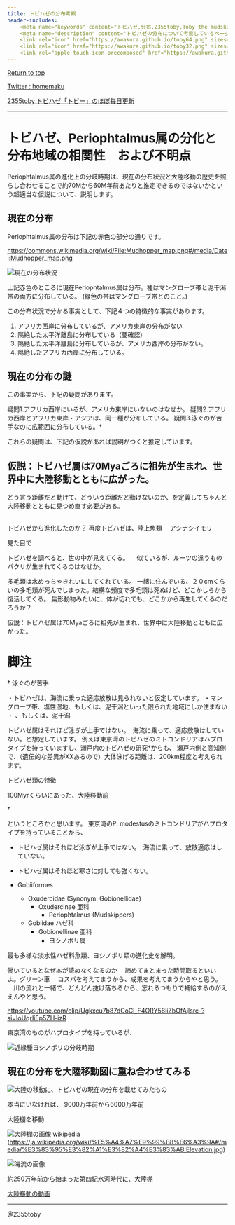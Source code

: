```yaml
---
title: トビハゼの分布考察
header-includes:
	<meta name="keywords" content="トビハゼ,分布,2355toby,Toby the mudskipper,P Modestus" />
	<meta name="description" content="トビハゼの分布について考察しているページです。" />
	<link rel="icon" href="https://awakura.github.io/toby64.png" sizes="64x64" type="image/png" /> 
	<link rel="icon" href="https://awakura.github.io/toby32.png" sizes="32x32" type="image/png" />  
	<link rel="apple-touch-icon-precomposed" href="https://awakura.github.io/toby150.png" />
---
```


[Return to top](https://awakura.github.io/)

[Twitter : homemaku](https://x.com/homemaku)

[2355toby トビハゼ「トビー」のほぼ毎日更新](https://www.youtube.com/channel/UCFq06QurrYT58m7wzqy1MZQ)


___

# トビハゼ、Periophtalmus属の分化と分布地域の相関性　および不明点

Periophtalmus属の進化上の分岐時期は、現在の分布状況と大陸移動の歴史を照らし合わせることで約70Mから60M年前あたりと推定できるのではないかという超適当な仮説について、説明します。

## 現在の分布

Periophtalmus属の分布は下記の赤色の部分の通りです。

https://commons.wikimedia.org/wiki/File:Mudhopper_map.png#/media/Datei:Mudhopper_map.png

![現在の分布状況](https://upload.wikimedia.org/wikipedia/commons/c/cc/Mudhopper_map.png)

上記赤色のところに現在Periophtalmus属は分布。種はマングローブ帯と泥干潟帯の両方に分布している。
(緑色の帯はマングローブ帯とのこと。)

この分布状況で分かる事実として、下記４つの特徴的な事実があります。

1. アフリカ西岸に分布しているが、アメリカ東岸の分布がない
2. 隔絶した太平洋離島に分布している（要確認）
3. 隔絶した太平洋離島に分布しているが、アメリカ西岸の分布がない。
4. 隔絶したアフリカ西岸に分布している。


## 現在の分布の謎

この事実から、下記の疑問があります。

疑問1.アフリカ西岸にいるが、アメリカ東岸にいないのはなぜか。
疑問2.アフリカ西岸とアフリカ東岸・アジアは、同一種が分布している。
疑問3.泳ぐのが苦手なのに広範囲に分布している。†

これらの疑問は、下記の仮説があれば説明がつくと推定しています。

## 仮説：トビハゼ属は70Myaごろに祖先が生まれ、世界中に大陸移動とともに広がった。

どう言う距離だと動けて、どういう距離だと動けないのか、を定義してちゃんと大陸移動とともに見つめ直す必要がある。


##



トビハゼから進化したのか？
再度トビハゼは、陸上魚類
　アシナシイモリ

見た目で

トビハゼを調べると、世の中が見えてくる。
　似ているが、ルーツの違うもの　パクリが生まれてくるのはなぜか。

多毛類は水めっちゃきれいにしてくれている。
一緒に住んでいる、２０cmくらいの多毛類が死んでしまった。結構な頻度で多毛類は死ぬけど、どこかしらから復活してくる。
扁形動物みたいに、体が切れても、どこかから再生してくるのだろうか？





仮説：トビハゼ属は70Myaごろに祖先が生まれ、世界中に大陸移動とともに広がった。


# 脚注

† 泳ぐのが苦手

・トビハゼは、海流に乗った適応放散は見られないと仮定しています。
・マングローブ帯、塩性湿地、もしくは、泥干潟といった限られた地域にしか住まない
・
、もしくは、泥干潟

トビハゼ属はそれほど泳ぎが上手ではない。　海流に乗って、適応放散はしていない。と想定しています。
例えば東京湾のトビハゼのミトコンドリアはハプロタイプを持っていますし、瀬戸内のトビハゼの研究†からも、
瀬戸内側と高知側で、（遺伝的な差異がXXあるので）大体泳げる距離は、200km程度と考えられます。

トビハゼ類の特徴



100Myrくらいにあった、大陸移動前




†


というところかと思います。
東京湾のP. modestusのミトコンドリアがハプロタイプを持っていることから、

- トビハゼ属はそれほど泳ぎが上手ではない。　海流に乗って、放散適応はしていない。
- トビハゼ属はそれほど寒さに対しても強くない。



- Gobiiformes
  - Oxudercidae (Synonym: Gobionellidae)
    - Oxudercinae 亜科
      - Periophtalmus (Mudskippers)
  - Gobiidae ハゼ科
    - Gobionellinae 亜科
      - ヨシノボリ属

最も多様な淡水性ハゼ科魚類、ヨシノボリ類の進化史を解明。

働いているとなぜ本が読めなくなるのか
　諦めてまとまった時間取るといいよ。グリーン車
　コスパを考えてまうから、成果を考えてまうからやと思う。
　川の流れと一緒で、どんどん抜け落ちるから、忘れるつもりで補給するのがええんやと思う。

https://youtube.com/clip/Ugkxcu7b87dCoCl_F4ORY58iiZbOfAjlsrc-?si=IoUqrIiEp5ZH-izR

東京湾のものがハプロタイプを持っているが、

![近縁種ヨシノボリの分岐時期](https://awakura.github.io/toby/img/yoshinobori.png)


## 現在の分布を大陸移動図に重ね合わせてみる

![大陸の移動に、トビハゼの現在の分布を載せてみたもの](https://awakura.github.io/toby/img/tobihaze-distribu-and-continental-mouvt.png)



本当にいなければ、
9000万年前から6000万年前

大陸棚を移動

![大陸棚の画像 wikipedia](https://www.ngdc.noaa.gov/mgg/image/2minsurface/1350/00N000E.jpg)
(https://ja.wikipedia.org/wiki/%E5%A4%A7%E9%99%B8%E6%A3%9A#/media/%E3%83%95%E3%82%A1%E3%82%A4%E3%83%AB:Elevation.jpg)

![海流の画像](https://upload.wikimedia.org/wikipedia/commons/thumb/e/ee/Corrientes-oceanicas-en.svg/1024px-Corrientes-oceanicas-en.svg.png)



約250万年前から始まった第四紀氷河時代に、大陸棚


[大陸移動の動画](https://www.youtube.com/watch?v=jjO7qgVyajw)





---

@2355toby



